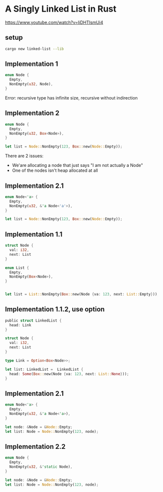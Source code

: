 # A Singly Linked List in Rust

https://www.youtube.com/watch?v=IiDHTIsmUi4

## setup

```sh
cargo new linked-list --lib
```

## Implementation 1

```rs
enum Node {
  Empty,
  NonEmpty(u32, Node),
}
```

Error: recursive type has infinite size, recursive without indirection

## Implementation 2

```rs
enum Node {
  Empty,
  NonEmpty(u32, Box<Node>),
}

let list = Node::NonEmpty(123, Box::new(Node::Empty));
```

There are 2 issues:

- We'are allocating a node that just says "I am not actually a Node"
- One of the nodes isn't heap allocated at all

## Implementation 2.1

```rs
enum Node<'a> {
  Empty,
  NonEmpty(u32, &'a Node<'a'>),
}

let list = Node::NonEmpty(123, Box::new(Node::Empty));
```

## Implementation 1.1

```rs
struct Node {
  val: i32,
  next: List
}

enum List {
  Empty,
  NonEmpty(Box<Node>),
}


let list = List::NonEmpty(Box::new(Node {va: 123, next: List::Empty}));
```

## Implementation 1.1.2, use option

```rs
public struct LinkedList {
  head: Link
}

struct Node {
  val: i32,
  next: List
}

type Link = Option<Box<Node>>;

let list: LinkedList =  LinkedList {
  head: Some(Box::new(Node {va: 123, next: List::None}));
}
```

## Implementation 2.1

```rs
enum Node<'a> {
  Empty,
  NonEmpty(u32, &'a Node<'a>),
}

let node: &Node = &Node::Empty;
let list: Node = Node::NonEmpty(123, node);
```

## Implementation 2.2

```rs
enum Node {
  Empty,
  NonEmpty(u32, &'static Node),
}

let node: &Node = &Node::Empty;
let list: Node = Node::NonEmpty(123, node);
```
